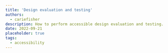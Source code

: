```yaml
---
title: 'Design evaluation and testing'
authors:
  - cariefisher
description: How to perform accessible design evaluation and testing.
date: 2022-09-21
placeholder: true
tags:
  - accessibility
---
```

